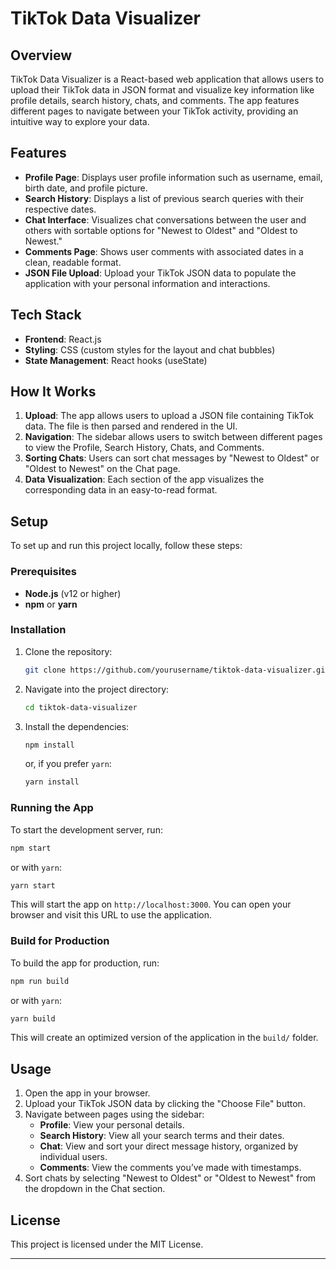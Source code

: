 # TikTok Data Visualizer

## Overview

TikTok Data Visualizer is a React-based web application that allows users to upload their TikTok data in JSON format and visualize key information like profile details, search history, chats, and comments. The app features different pages to navigate between your TikTok activity, providing an intuitive way to explore your data.

## Features

- **Profile Page**: Displays user profile information such as username, email, birth date, and profile picture.
- **Search History**: Displays a list of previous search queries with their respective dates.
- **Chat Interface**: Visualizes chat conversations between the user and others with sortable options for "Newest to Oldest" and "Oldest to Newest."
- **Comments Page**: Shows user comments with associated dates in a clean, readable format.
- **JSON File Upload**: Upload your TikTok JSON data to populate the application with your personal information and interactions.

## Tech Stack

- **Frontend**: React.js
- **Styling**: CSS (custom styles for the layout and chat bubbles)
- **State Management**: React hooks (useState)

## How It Works

1. **Upload**: The app allows users to upload a JSON file containing TikTok data. The file is then parsed and rendered in the UI.
2. **Navigation**: The sidebar allows users to switch between different pages to view the Profile, Search History, Chats, and Comments.
3. **Sorting Chats**: Users can sort chat messages by "Newest to Oldest" or "Oldest to Newest" on the Chat page.
4. **Data Visualization**: Each section of the app visualizes the corresponding data in an easy-to-read format.

## Setup

To set up and run this project locally, follow these steps:

### Prerequisites

- **Node.js** (v12 or higher)
- **npm** or **yarn**

### Installation

1. Clone the repository:

   ```bash
   git clone https://github.com/yourusername/tiktok-data-visualizer.git
   ```

2. Navigate into the project directory:

   ```bash
   cd tiktok-data-visualizer
   ```

3. Install the dependencies:

   ```bash
   npm install
   ```

   or, if you prefer `yarn`:

   ```bash
   yarn install
   ```

### Running the App

To start the development server, run:

```bash
npm start
```

or with `yarn`:

```bash
yarn start
```

This will start the app on `http://localhost:3000`. You can open your browser and visit this URL to use the application.

### Build for Production

To build the app for production, run:

```bash
npm run build
```

or with `yarn`:

```bash
yarn build
```

This will create an optimized version of the application in the `build/` folder.

## Usage

1. Open the app in your browser.
2. Upload your TikTok JSON data by clicking the "Choose File" button.
3. Navigate between pages using the sidebar:
   - **Profile**: View your personal details.
   - **Search History**: View all your search terms and their dates.
   - **Chat**: View and sort your direct message history, organized by individual users.
   - **Comments**: View the comments you’ve made with timestamps.
4. Sort chats by selecting "Newest to Oldest" or "Oldest to Newest" from the dropdown in the Chat section.

## License

This project is licensed under the MIT License.

---
